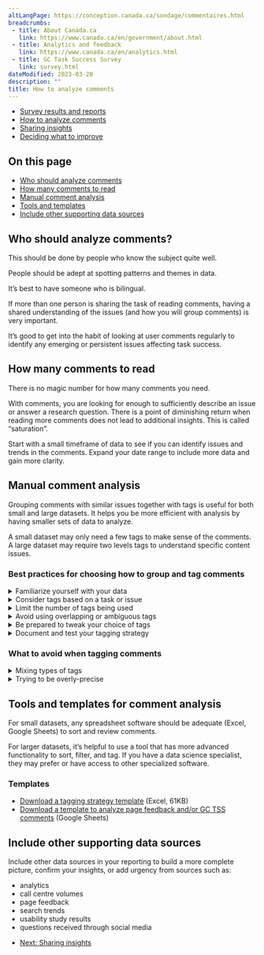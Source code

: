 ```yaml
---
altLangPage: https://conception.canada.ca/sondage/commentaires.html
breadcrumbs:
 - title: About Canada.ca
   link: https://www.canada.ca/en/government/about.html
 - title: Analytics and feedback
   link: https://www.canada.ca/en/analytics.html
 - title: GC Task Success Survey
   link: survey.html
dateModified: 2023-03-28
description: ""
title: How to analyze comments
---
```


<div class="gc-stp-stp">
  <div class="row">
    <ul class="toc lst-spcd col-md-12">
      <li class="col-md-4 col-sm-6"><a class="list-group-item" href="access-results.html">Survey results and reports</a></li>
      <li class="col-md-4 col-sm-6"><a class="list-group-item active" href="analyze-feedback.html">How to analyze comments</a></li>
      <li class="col-md-4 col-sm-6"><a class="list-group-item" href="insights.html">Sharing insights</a></li>
      <li class="col-md-4 col-sm-6"><a class="list-group-item" href="prioritize.html">Deciding what to improve</a></li>
    </ul>
  </div>
</div>

## On this page

* [Who should analyze comments](#who-should-analyze-comments)
* [How many comments to read](#how-many-comments-to-read)
* [Manual comment analysis](#manual-comment-analysis)
* [Tools and templates](#tools-and-templates-for-comment-analysis)
* [Include other supporting data sources](#include-other-supporting-data-sources)

## Who should analyze comments?

This should be done by people who know the subject quite well.

People should be adept at spotting patterns and themes in data.

It’s best to have someone who is bilingual.

If more than one person is sharing the task of reading comments, having a shared understanding of the issues (and how you will group comments) is very important.

It’s good to get into the habit of looking at user comments regularly to identify any emerging or persistent issues affecting task success.

## How many comments to read

There is no magic number for how many comments you need.

With comments, you are looking for enough to sufficiently describe an issue or answer a research question. There is a point of diminishing return when reading more comments does not lead to additional insights. This is called “saturation”.

Start with a small timeframe of data to see if you can identify issues and trends in the comments. Expand your date range to include more data and gain more clarity.

## Manual comment analysis

Grouping comments with similar issues together with tags is useful for both small and large datasets. It helps you be more efficient with analysis by having smaller sets of data to analyze.

A small dataset may only need a few tags to make sense of the comments. A large dataset may require two levels tags to understand specific content issues.

### Best practices for choosing how to group and tag comments

<details>
  <summary>Familiarize yourself with your data</summary>
  <p>Read through a sample of comments and try to spot recurring patterns. Jot them down to get a rough overview of WHAT tasks, topics, or issues people are talking about.</p>
  <p>Not every comment will be useful - sometimes it will be too unclear to use or be completely about another topic.</p>
</details>

<details>
    <summary>Consider tags based on a task or issue</summary>
    <p><strong>Task-based tags</strong> are recommended when analyzing comments for groups of pages where there are multiple user tasks.</p>
    <p>To identify tasks, ask yourself why the user came to the site. What were they trying to do, or what question were they trying to answer?</p>
    <table class="provisional gc-table table table-striped" id="myTable1">
        <caption class="wb-inv">Example tagging model by task </caption>
        <thead>
            <tr>
                <th scope="col">Task tag</th>
                <th scope="col">User task</th>
                <th scope="col">Topics included</th>
            </tr>
        </thead>
        <tbody>
            <tr>
                <td data-label="Tag"><span class="text-left">Vaccine safety</span></td>
                <td data-label="User task"><span class="text-left">Is the vaccine safe for me?</span></td>
                <td data-label="Topics included"><span class="text-left">Pre-existing conditions, ingredients/allergies, side effects</span></td>
            </tr>
            <tr>
                <td data-label="Tag"><span class="text-left">Getting vaccinated</span></td>
                <td data-label="User task"><span class="text-left">How do I get vaccinated?</span></td>
                <td data-label="Topics included"><span class="text-left">Eligibility, when, where, how to register</span></td>
            </tr>
            <tr>
                <td data-label="Tag"><span class="text-left">Proof of vaccination</span></td>
                <td data-label="User task"><span class="text-left">How do I get a copy of my vaccine record?</span></td>
                <td data-label="Topics included"><span class="text-left">Vaccine records, provincial apps, federal vaccine proof</span></td>
            </tr>
        </tbody>
    </table>
    <p class="mrgn-tp-xl"><strong>Issue-based tags</strong> may be a better strategy when analyzing comments on a single page, single topic, or where a single task dominates your feedback.</p>
    <table class="provisional gc-table table table-striped" id="myTable1">
        <caption class="wb-inv">Example tagging model by issue </caption>
        <thead>
            <tr>
                <th scope="col">Issue tag</th>
                <th scope="col">Issue experienced</th>
            </tr>
        </thead>
        <tbody>
            <tr>
                <td data-label="Issue tag"><span class="text-left">No appointments</span></td>
                <td data-label="User issue"><span class="text-left">No appointments, no appointments for several weeks</span></td>
            </tr>
        </tbody>
    </table>
    <p class="mrgn-tp-xl"><strong>For large datasets</strong> you may find a second level of tags is needed to add precision. This can be done at the same time you tag the comments OR when you are ready to analyze a smaller set of comments.</p>
</details>

<details>
    <summary>Limit the number of tags being used</summary>
    <p>Start with broad tags and only include those for which you have multiple examples. Your goal with this first review is to succinctly group recurring topics/issues.</p>
    <p>Aim to keep your set of tags to under 15 for the task.  Limiting the number of tags will help surface the issues that need the most assistance.</p>
    <p>“Other” is a tag too!  Tag one-offs or low-frequency comments as “Other” until there are enough for them to graduate into having a tag of their own.</p>
</details>

<details>
    <summary>Avoid using overlapping or ambiguous tags </summary>
    <p>Make sure each tag is clearly differentiated from the others. Your aim is to reduce doubt about which tag a comment should get.</p>
</details>

<details>
    <summary>Be prepared to tweak your choice of tags</summary>
    <p>As you read more of your dataset, review your initial tag choices. Are they clear and unambiguous? Does one tag alone cover the majority of comments? Do you need to divide it into separate tags?</p>
    <p>There’s no one-size-fits-all strategy. As you collect more comments, you may find you need to adjust your choice of tags.</p>
</details>

<details>
    <summary>Document and test your tagging strategy</summary>
    <p>Document your choice of tags with examples.   This is especially useful if more than one person will share the responsibility for reviewing comments.</p>
    <p>Ask others to review your tag choices to make sure that the tags are clear to other people.  This is especially critical if more than one person will be helping to analyze comments.  Agreeing on a common set of tags in the beginning (and when adjusting tags) avoids comments being tagged poorly between people.</p>
    <a class="btn btn-primary" href="images/feedback-tagging-template.xlsx" role="button">
        <span class="fa fa-download" aria-hidden="true"></span> Download a tagging strategy template (Excel, 61KB)
    </a>
</details>

### What to avoid when tagging comments

<details>
    <summary>Mixing types of tags</summary>
    <p>If you want to add additional ways to analyse your dataset, it’s best to create new columns in your spreadsheet to note different kinds of facets. For example, adding a status or specifying a sub-issue.</p>
</details>

<details>
    <summary>Trying to be overly-precise</summary>
    <p>The purpose of tagging is to help you identify user priorities and group comments into smaller datasets to analyze. A “good enough” approach to defining and assigning tags will do.</p>
    <p>If you have more comments than you can manage to review, classify and analyze, adjust your strategy: choose a specific task or time frame to focus on.</p>
</details>
  
## Tools and templates for comment analysis

For small datasets, any spreadsheet software should be adequate (Excel, Google Sheets) to sort and review comments.

For larger datasets, it’s helpful to use a tool that has more advanced functionality to sort, filter, and tag. If you have a data science specialist, they may prefer or have access to other specialized software.

### Templates
* [Download a tagging strategy template](images/feedback-tagging-template.xlsx) (Excel, 61KB)
* [Download a template to analyze page feedback and/or GC TSS comments](https://docs.google.com/spreadsheets/d/1pcQgee6lN6P30EIMRb3o6RxcTPBiUFtsZAmbeVNpDW4/edit?usp=sharing) (Google Sheets)

## Include other supporting data sources

Include other data sources in your reporting to build a more complete picture, confirm your insights, or add urgency from sources such as:

* analytics
* call centre volumes
* page feedback
* search trends
* usability study results
* questions received through social media

<nav role="navigation" class="mrgn-bttm-lg">
    <ul class="pager">
        <li class="next"><a href="insights.html" rel="next">Next: Sharing insights</a></li>
    </ul>
</nav>
